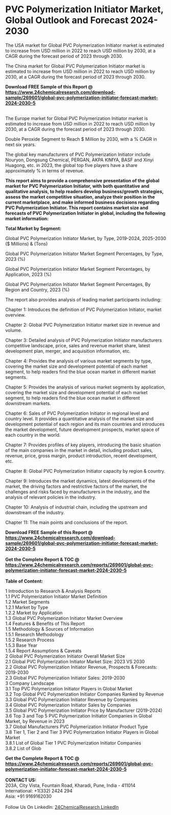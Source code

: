 <h1>PVC Polymerization Initiator Market, Global Outlook and Forecast 2024-2030</h1><p>The USA market for Global PVC Polymerization Initiator market is estimated to increase from USD million in 2022 to reach USD million by 2030, at a CAGR during the forecast period of 2023 through 2030.</p><p>
</p><p>The China market for Global PVC Polymerization Initiator market is estimated to increase from USD million in 2022 to reach USD million by 2030, at a CAGR during the forecast period of 2023 through 2030.</p><div><b>Download FREE Sample of this Report @ 
            <a href="https://www.24chemicalresearch.com/download-sample/269601/global-pvc-polymerization-initiator-forecast-market-2024-2030-5">
            https://www.24chemicalresearch.com/download-sample/269601/global-pvc-polymerization-initiator-forecast-market-2024-2030-5</a></b></div><br><p>
</p><p>The Europe market for Global PVC Polymerization Initiator market is estimated to increase from USD million in 2022 to reach USD million by 2030, at a CAGR during the forecast period of 2023 through 2030.</p><p>
Double Peroxide Segment to Reach $ Million by 2030, with a % CAGR in next six years.</p><p>
The global key manufacturers of PVC Polymerization Initiator include Nouryon, Dongsung Chemical, PERGAN, AKPA KIMYA, BASF and Xinyi Huagong, etc. in 2023, the global top five players have a share approximately % in terms of revenue.</p><p>
<strong>This report aims to provide a comprehensive presentation of the global market for PVC Polymerization Initiator, with both quantitative and qualitative analysis, to help readers develop business/growth strategies, assess the market competitive situation, analyze their position in the current marketplace, and make informed business decisions regarding PVC Polymerization Initiator. This report contains market size and forecasts of PVC Polymerization Initiator in global, including the following market information:</strong></p><p>
</p><p>
<strong>Total Market by Segment:</strong></p><p>
Global PVC Polymerization Initiator Market, by Type, 2019-2024, 2025-2030 ($ Millions) &amp; (Tons)</p><p>
Global PVC Polymerization Initiator Market Segment Percentages, by Type, 2023 (%)</p><p>
</p><p>
Global PVC Polymerization Initiator Market Segment Percentages, by Application, 2023 (%)</p><p>
</p><p>
Global PVC Polymerization Initiator Market Segment Percentages, By Region and Country, 2023 (%)</p><p>
</p><p>
</p><p></p><p>
The report also provides analysis of leading market participants including:</p><p>
</p><p>
</p><p>
Chapter 1: Introduces the definition of PVC Polymerization Initiator, market overview.</p><p>
Chapter 2: Global PVC Polymerization Initiator market size in revenue and volume.</p><p>
Chapter 3: Detailed analysis of PVC Polymerization Initiator manufacturers competitive landscape, price, sales and revenue market share, latest development plan, merger, and acquisition information, etc.</p><p>
Chapter 4: Provides the analysis of various market segments by type, covering the market size and development potential of each market segment, to help readers find the blue ocean market in different market segments.</p><p>
Chapter 5: Provides the analysis of various market segments by application, covering the market size and development potential of each market segment, to help readers find the blue ocean market in different downstream markets.</p><p>
Chapter 6: Sales of PVC Polymerization Initiator in regional level and country level. It provides a quantitative analysis of the market size and development potential of each region and its main countries and introduces the market development, future development prospects, market space of each country in the world.</p><p>
Chapter 7: Provides profiles of key players, introducing the basic situation of the main companies in the market in detail, including product sales, revenue, price, gross margin, product introduction, recent development, etc.</p><p>
Chapter 8: Global PVC Polymerization Initiator capacity by region &amp; country.</p><p>
Chapter 9: Introduces the market dynamics, latest developments of the market, the driving factors and restrictive factors of the market, the challenges and risks faced by manufacturers in the industry, and the analysis of relevant policies in the industry.</p><p>
Chapter 10: Analysis of industrial chain, including the upstream and downstream of the industry.</p><p>
Chapter 11: The main points and conclusions of the report.</p><div><b>Download FREE Sample of this Report @ 
            <a href="https://www.24chemicalresearch.com/download-sample/269601/global-pvc-polymerization-initiator-forecast-market-2024-2030-5">
            https://www.24chemicalresearch.com/download-sample/269601/global-pvc-polymerization-initiator-forecast-market-2024-2030-5</a></b></div><br><div><b>Get the Complete Report & TOC @ 
            <a href="https://www.24chemicalresearch.com/reports/269601/global-pvc-polymerization-initiator-forecast-market-2024-2030-5">
            https://www.24chemicalresearch.com/reports/269601/global-pvc-polymerization-initiator-forecast-market-2024-2030-5</a></b></div><br>
            <b>Table of Content:</b><p>1 Introduction to Research & Analysis Reports<br />
    1.1 PVC Polymerization Initiator Market Definition<br />
    1.2 Market Segments<br />
        1.2.1 Market by Type<br />
        1.2.2 Market by Application<br />
    1.3 Global PVC Polymerization Initiator Market Overview<br />
    1.4 Features & Benefits of This Report<br />
    1.5 Methodology & Sources of Information<br />
        1.5.1 Research Methodology<br />
        1.5.2 Research Process<br />
        1.5.3 Base Year<br />
        1.5.4 Report Assumptions & Caveats<br />
2 Global PVC Polymerization Initiator Overall Market Size<br />
    2.1 Global PVC Polymerization Initiator Market Size: 2023 VS 2030<br />
    2.2 Global PVC Polymerization Initiator Revenue, Prospects & Forecasts: 2019-2030<br />
    2.3 Global PVC Polymerization Initiator Sales: 2019-2030<br />
3 Company Landscape<br />
    3.1 Top PVC Polymerization Initiator Players in Global Market<br />
    3.2 Top Global PVC Polymerization Initiator Companies Ranked by Revenue<br />
    3.3 Global PVC Polymerization Initiator Revenue by Companies<br />
    3.4 Global PVC Polymerization Initiator Sales by Companies<br />
    3.5 Global PVC Polymerization Initiator Price by Manufacturer (2019-2024)<br />
    3.6 Top 3 and Top 5 PVC Polymerization Initiator Companies in Global Market, by Revenue in 2023<br />
    3.7 Global Manufacturers PVC Polymerization Initiator Product Type<br />
    3.8 Tier 1, Tier 2 and Tier 3 PVC Polymerization Initiator Players in Global Market<br />
        3.8.1 List of Global Tier 1 PVC Polymerization Initiator Companies<br />
        3.8.2 List of Glob</p><div><b>Get the Complete Report & TOC @ 
            <a href="https://www.24chemicalresearch.com/reports/269601/global-pvc-polymerization-initiator-forecast-market-2024-2030-5">
            https://www.24chemicalresearch.com/reports/269601/global-pvc-polymerization-initiator-forecast-market-2024-2030-5</a></b></div><br><b>CONTACT US:</b><br>
            203A, City Vista, Fountain Road, Kharadi, Pune, India - 411014<br>
            International: +1(332) 2424 294<br>
            Asia: +91 9169162030 <br><br>
            Follow Us On LinkedIn: <a href="https://www.linkedin.com/company/24chemicalresearch/">24ChemicalResearch LinkedIn</a>
